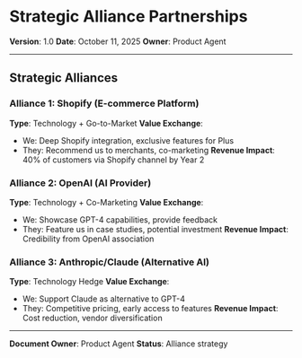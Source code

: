 # Strategic Alliance Partnerships

**Version**: 1.0
**Date**: October 11, 2025
**Owner**: Product Agent

---

## Strategic Alliances

### Alliance 1: Shopify (E-commerce Platform)

**Type**: Technology + Go-to-Market
**Value Exchange**:

- We: Deep Shopify integration, exclusive features for Plus
- They: Recommend us to merchants, co-marketing
  **Revenue Impact**: 40% of customers via Shopify channel by Year 2

### Alliance 2: OpenAI (AI Provider)

**Type**: Technology + Co-Marketing
**Value Exchange**:

- We: Showcase GPT-4 capabilities, provide feedback
- They: Feature us in case studies, potential investment
  **Revenue Impact**: Credibility from OpenAI association

### Alliance 3: Anthropic/Claude (Alternative AI)

**Type**: Technology Hedge
**Value Exchange**:

- We: Support Claude as alternative to GPT-4
- They: Competitive pricing, early access to features
  **Revenue Impact**: Cost reduction, vendor diversification

---

**Document Owner**: Product Agent
**Status**: Alliance strategy
